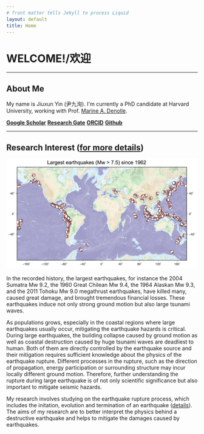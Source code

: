 ```yaml
---
# front matter tells Jekyll to process Liquid
layout: default
title: Home
---
```




# WELCOME!/欢迎
----

## About Me
My name is Jiuxun Yin (尹九洵). I'm currently a PhD candidate at Harvard University, working with Prof. [Marine A. Denolle](https://quake.fas.harvard.edu/).

[**Google Scholar**](https://scholar.google.com/citations?user=MongEqQAAAAJ&hl=en&oi=sra) 
[**Research Gate**](https://www.researchgate.net/profile/Jiuxun_Yin) 
[**ORCID**](https://orcid.org/0000-0003-0641-5680)
[**Github**](https://github.com/yinjiuxun)

----

## Research Interest ([for more details](/pages/research.html))

![large earthquakes (>7.5) since 1962](/assets/large_earthquakes.jpg)

In the recorded history, the largest earthquakes, for instance the 2004 Sumatra Mw 9.2, the 1960 Great Chilean Mw 9.4, the 1964 Alaskan Mw 9.3, and the 2011 Tohoku Mw 9.0 megathrust earthquakes, have killed many, caused great damage, and brought tremendous financial losses. These earthquakes induce not only strong ground motion but also large tsunami waves. 

As populations grows, especially in the coastal regions where large earthquakes usually occur, mitigating the earthquake hazards is critical. During large earthquakes, the building collapse caused by ground motion as well as coastal destruction caused by huge tsunami waves are deadliest to human. Both of them are directly controlled by the earthquake source and their mitigation requires sufficient knowledge about the physics of the earthquake rupture. Different processes in the rupture, such as the direction of propagation, energy participation or surrounding structure may incur locally different ground motion. Therefore, further understanding the rupture during large earthquake is of not only scientific significance but also important to mitigate seismic hazards.

My research involves studying on the earthquake rupture process, which includes the initation, evolution and termination of an earthquake ([details](/pages/research.html)). The aims of my research are to better interpret the physics behind a destructive earthquake and helps to mitigate the damages caused by earthquakes.
